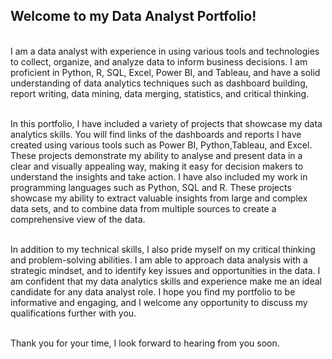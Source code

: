 ## Welcome to my Data Analyst Portfolio!
<br /> I am a data analyst with experience in using various tools and technologies to collect, organize, and analyze data to inform business decisions. I am proficient in Python, R, SQL, Excel, Power BI, and Tableau, and have a solid understanding of data analytics techniques such as dashboard building, report writing, data mining, data merging, statistics, and critical thinking.

<br /> In this portfolio, I have included a variety of projects that showcase my data analytics skills. You will find links of the dashboards and reports I have created using various tools such as Power BI, Python,Tableau, and  Excel. These projects demonstrate my ability to analyse and present data in a clear and visually appealing way, making it easy for decision makers to understand the insights and take action.
I have also included my work in programming languages such as Python, SQL and R. These projects showcase my ability to extract valuable insights from large and complex data sets, and to combine data from multiple sources to create a comprehensive view of the data.

<br /> In addition to my technical skills, I also pride myself on my critical thinking and problem-solving abilities. I am able to approach data analysis with a strategic mindset, and to identify key issues and opportunities in the data.
I am confident that my data analytics skills and experience make me an ideal candidate for any data analyst role. I hope you find my portfolio to be informative and engaging, and I welcome any opportunity to discuss my qualifications further with you.

<br /> Thank you for your time, I look forward to hearing from you soon.


